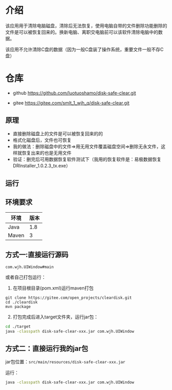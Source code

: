 # 介绍
该应用用于清除电脑磁盘，清除后无法恢复，使用电脑自带的文件删除功能删除的文件是可以被恢复回来的。换新电脑、离职交电脑前可以该软件清除电脑中的数据。

该应用不允许清除C盘的数据（因为一般C盘装了操作系统，重要文件一般不存C盘）

# 仓库

* github   https://github.com/luotuoshamo/disk-safe-clear.git

* gitee https://gitee.com/smlt_1_wjh_q/disk-safe-clear.git

  

## 原理
* 直接删除磁盘上的文件是可以被恢复回来的的
* 格式化磁盘后，文件也可恢复
* 我的做法：删除磁盘中的文件=>用无用文件覆盖磁盘空间=>删除无永文件，这样就恢复出来的也是无用文件
* 验证：删完后可用数据恢复软件测试下（我用的恢复软件是：易极数据恢复 DRInstaller_1.0.2.3_tx.exe）

## 运行
## 环境要求

| 环境  | 版本 |
| ----- | ---- |
| Java  | 1.8  |
| Maven | 3    |

##  方式一:直接运行源码

`com.wjh.UIWindow#main`

或者自己打包运行：

1. 在项目根目录(pom.xml)运行maven打包

```shell
git clone https://gitee.com/open_projects/cleardisk.git
cd ./cleardisk
mvn package
```

2. 打包完成后进入target文件夹，运行jar包：

```sh
cd ./target
java -classpath disk-safe-clear-xxx.jar com.wjh.UIWindow
```

## 方式二：直接运行我的jar包

jar包位置：`src/main/resources/disk-safe-clear-xxx.jar`

运行：

```sh
java -classpath disk-safe-clear-xxx.jar com.wjh.UIWindow
```







